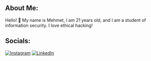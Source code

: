 ## About Me:
Hello! 👋 My name is Mehmet, I am 21 years old, and I am a student of information security. I love ethical hacking!


## Socials:
[![Instagram](https://img.shields.io/badge/Instagram-%23E4405F.svg?logo=Instagram&logoColor=white)](https://instagram.com/mehmetgokell) [![LinkedIn](https://img.shields.io/badge/LinkedIn-%230077B5.svg?logo=linkedin&logoColor=white)](https://linkedin.com/in/mehmetgokel) 
